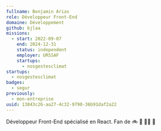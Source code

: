 ```yaml
---
fullname: Benjamin Arias
role: Développeur Front-End
domaine: Développement
github: bjlaa
missions:
  - start: 2022-09-07
    end: 2024-12-31
    status: independent
    employer: URSSAF
    startups:
      - nosgestesclimat
startups:
  - nosgestesclimat
badges:
  - segur
previously:
  - mon-entreprise
uuid: 13843c26-aa27-4c32-9790-36b91daf2a22
---
```

Développeur Front-End spécialisé en React. Fan de 🚲 🎸 🏊‍♂️  🚣